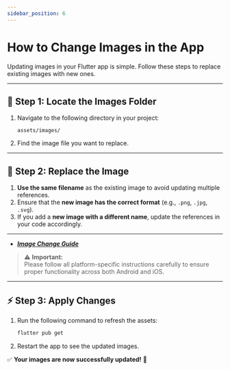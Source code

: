 ```yaml
---
sidebar_position: 6
---
```


# How to Change Images in the App

Updating images in your Flutter app is simple. Follow these steps to replace existing images with new ones.  

---

## 📂 Step 1: Locate the Images Folder  

  1. Navigate to the following directory in your project:  

     ```
     assets/images/
     ```

  2. Find the image file you want to replace.  
  
---

## 🔄 Step 2: Replace the Image  

  1. **Use the same filename** as the existing image to avoid updating multiple references.  
  2. Ensure that the **new image has the correct format** (e.g., `.png`, `.jpg`, `.svg`).  
  3. If you add a **new image with a different name**, update the references in your code accordingly. 

---

- ***[Image Change Guide](https://wrteam-in.github.io/common_app_doc/GeneralSettings/assets)*** 

> ⚠️ **Important:**  
Please follow all platform-specific instructions carefully to ensure proper functionality across both Android and iOS.


---

## ⚡ Step 3: Apply Changes  

  1. Run the following command to refresh the assets:  

     ```sh
     flutter pub get
     ```

  2. Restart the app to see the updated images.  


✅ **Your images are now successfully updated!** 🎉 